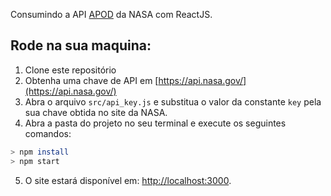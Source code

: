Consumindo a API [APOD](https://api.nasa.gov/) da NASA com ReactJS.

## Rode na sua maquina:

1. Clone este repositório
2. Obtenha uma chave de API em [https://api.nasa.gov/](https://api.nasa.gov/)
3. Abra o arquivo ``src/api_key.js`` e substitua o valor da constante ``key`` pela sua chave obtida no site da NASA.
4. Abra a pasta do projeto no seu terminal e execute os seguintes comandos:

```sh
> npm install
> npm start
```
5. O site estará disponível em: [http://localhost:3000](http://localhost:3000).
